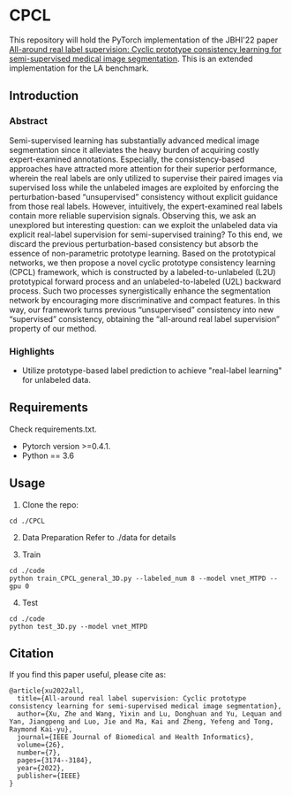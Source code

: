 # CPCL
This repository will hold the PyTorch implementation of the JBHI'22 paper [All-around real label supervision: Cyclic prototype consistency learning for semi-supervised medical image segmentation](https://ieeexplore.ieee.org/abstract/document/9741294). This is an extended implementation for the LA benchmark.

## Introduction
### Abstract
Semi-supervised learning has substantially advanced medical image segmentation since it alleviates the heavy burden of acquiring costly expert-examined annotations. Especially, the consistency-based approaches have attracted more attention for their superior performance, wherein the real labels are only utilized to supervise their paired images via supervised loss while the unlabeled images are exploited by enforcing the perturbation-based “unsupervised” consistency without explicit guidance from those real labels. However, intuitively, the expert-examined real labels contain more reliable supervision signals. Observing this, we ask an unexplored but interesting question: can we exploit the unlabeled data via explicit real-label supervision for semi-supervised training? To this end, we discard the previous perturbation-based consistency but absorb the essence of non-parametric prototype learning. Based on the prototypical networks, we then propose a novel cyclic prototype consistency learning (CPCL) framework, which is constructed by a labeled-to-unlabeled (L2U) prototypical forward process and an unlabeled-to-labeled (U2L) backward process. Such two processes synergistically enhance the segmentation network by encouraging more discriminative and compact features. In this way, our framework turns previous “unsupervised” consistency into new “supervised” consistency, obtaining the “all-around real label supervision” property of our method. 

### Highlights
- Utilize prototype-based label prediction to achieve "real-label learning" for unlabeled data.


## Requirements
Check requirements.txt.
* Pytorch version >=0.4.1.
* Python == 3.6 

## Usage

1. Clone the repo:
```
cd ./CPCL
```

2. Data Preparation
Refer to ./data for details


3. Train
```
cd ./code
python train_CPCL_general_3D.py --labeled_num 8 --model vnet_MTPD --gpu 0 
```

4. Test 
```
cd ./code
python test_3D.py --model vnet_MTPD
```


## Citation

If you find this paper useful, please cite as:
```
@article{xu2022all,
  title={All-around real label supervision: Cyclic prototype consistency learning for semi-supervised medical image segmentation},
  author={Xu, Zhe and Wang, Yixin and Lu, Donghuan and Yu, Lequan and Yan, Jiangpeng and Luo, Jie and Ma, Kai and Zheng, Yefeng and Tong, Raymond Kai-yu},
  journal={IEEE Journal of Biomedical and Health Informatics},
  volume={26},
  number={7},
  pages={3174--3184},
  year={2022},
  publisher={IEEE}
}
```

